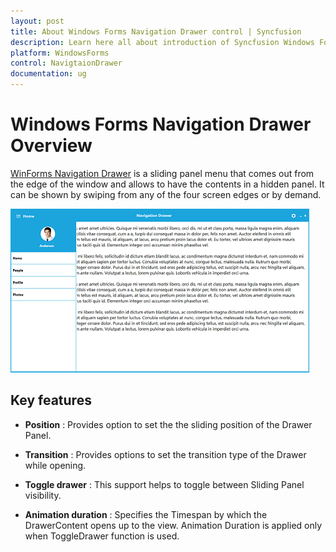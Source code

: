 ```yaml
---
layout: post
title: About Windows Forms Navigation Drawer control | Syncfusion
description: Learn here all about introduction of Syncfusion Windows Forms Navigation Drawer control, its elements and more details.
platform: WindowsForms
control: NavigtaionDrawer 
documentation: ug
---
```


# Windows Forms Navigation Drawer Overview

[WinForms Navigation Drawer](https://www.syncfusion.com/winforms-ui-controls/navigation-drawer) is a sliding panel menu that comes out from the edge of the window and allows to have the contents in a hidden panel. It can be shown by swiping from any of the four screen edges or by demand.

![NavigationDrawer for Windows Forms providing sliding panel](Concepts-And-Features_images/navigationdrawer_img2.png)

## Key features

* **Position** : Provides option to set the the sliding position of the Drawer Panel.

* **Transition** : Provides options to set the transition type of the Drawer while opening.

* **Toggle drawer** : This support helps to toggle between Sliding Panel visibility.

* **Animation duration** : Specifies the Timespan by which the DrawerContent opens up to the view. Animation Duration is applied only when ToggleDrawer function is used.

